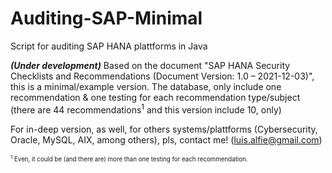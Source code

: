 # Auditing-SAP-Minimal
Script for auditing SAP HANA plattforms in Java

***(Under development)*** Based on the document "SAP HANA Security Checklists and Recommendations (Document Version: 1.0 – 2021-12-03)", this is a minimal/example version. The database, only include one recommendation & one testing for each recommendation type/subject (there are 44 recommendations<sup>1</sup> and this version include 10, only)

For in-deep version, as well, for others systems/plattforms (Cybersecurity, Oracle, MySQL, AIX, among others), pls, contact me! (luis.alfie@gmail.com)

<sub><sup><sup>1</sup> Even, it could be (and there are) more than one testing for each recommendation.</sup></sub>
